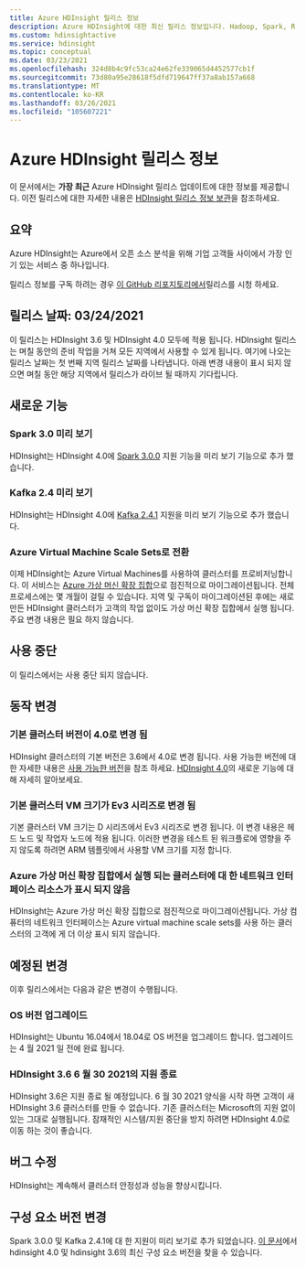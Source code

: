 ```yaml
---
title: Azure HDInsight 릴리스 정보
description: Azure HDInsight에 대한 최신 릴리스 정보입니다. Hadoop, Spark, R Server, Hive 등에 대한 개발 팁 및 세부 정보를 확인하세요.
ms.custom: hdinsightactive
ms.service: hdinsight
ms.topic: conceptual
ms.date: 03/23/2021
ms.openlocfilehash: 324d8b4c9fc53ca24e62fe339065d4452577cb1f
ms.sourcegitcommit: 73d80a95e28618f5dfd719647ff37a8ab157a668
ms.translationtype: MT
ms.contentlocale: ko-KR
ms.lasthandoff: 03/26/2021
ms.locfileid: "105607221"
---
```

# <a name="azure-hdinsight-release-notes"></a>Azure HDInsight 릴리스 정보

이 문서에서는 **가장 최근** Azure HDInsight 릴리스 업데이트에 대한 정보를 제공합니다. 이전 릴리스에 대한 자세한 내용은 [HDInsight 릴리스 정보 보관](hdinsight-release-notes-archive.md)을 참조하세요.

## <a name="summary"></a>요약

Azure HDInsight는 Azure에서 오픈 소스 분석을 위해 기업 고객들 사이에서 가장 인기 있는 서비스 중 하나입니다.

릴리스 정보를 구독 하려는 경우 [이 GitHub 리포지토리에서](https://github.com/hdinsight/release-notes/releases)릴리스를 시청 하세요.

## <a name="release-date-03242021"></a>릴리스 날짜: 03/24/2021

이 릴리스는 HDInsight 3.6 및 HDInsight 4.0 모두에 적용 됩니다. HDInsight 릴리스는 며칠 동안의 준비 작업을 거쳐 모든 지역에서 사용할 수 있게 됩니다. 여기에 나오는 릴리스 날짜는 첫 번째 지역 릴리스 날짜를 나타냅니다. 아래 변경 내용이 표시 되지 않으면 며칠 동안 해당 지역에서 릴리스가 라이브 될 때까지 기다립니다.

## <a name="new-features"></a>새로운 기능
### <a name="spark-30-preview"></a>Spark 3.0 미리 보기
HDInsight는 HDInsight 4.0에 [Spark 3.0.0](https://spark.apache.org/docs/3.0.0/) 지원 기능을 미리 보기 기능으로 추가 했습니다. 

### <a name="kafka-24-preview"></a>Kafka 2.4 미리 보기
HDInsight는 HDInsight 4.0에 [Kafka 2.4.1](http://kafka.apache.org/24/documentation.html) 지원을 미리 보기 기능으로 추가 했습니다.

### <a name="moving-to-azure-virtual-machine-scale-sets"></a>Azure Virtual Machine Scale Sets로 전환
이제 HDInsight는 Azure Virtual Machines를 사용하여 클러스터를 프로비저닝합니다. 이 서비스는 [Azure 가상 머신 확장 집합](../virtual-machine-scale-sets/overview.md)으로 점진적으로 마이그레이션됩니다. 전체 프로세스에는 몇 개월이 걸릴 수 있습니다. 지역 및 구독이 마이그레이션된 후에는 새로 만든 HDInsight 클러스터가 고객의 작업 없이도 가상 머신 확장 집합에서 실행 됩니다. 주요 변경 내용은 필요 하지 않습니다.

## <a name="deprecation"></a>사용 중단
이 릴리스에서는 사용 중단 되지 않습니다.

## <a name="behavior-changes"></a>동작 변경
### <a name="default-cluster-version-is-changed-to-40"></a>기본 클러스터 버전이 4.0로 변경 됨
HDInsight 클러스터의 기본 버전은 3.6에서 4.0로 변경 됩니다. 사용 가능한 버전에 대 한 자세한 내용은 [사용 가능한 버전](./hdinsight-component-versioning.md)을 참조 하세요. [HDInsight 4.0](./hdinsight-version-release.md)의 새로운 기능에 대해 자세히 알아보세요.

### <a name="default-cluster-vm-sizes-are-changed-to-ev3-series"></a>기본 클러스터 VM 크기가 Ev3 시리즈로 변경 됨 
기본 클러스터 VM 크기는 D 시리즈에서 Ev3 시리즈로 변경 됩니다. 이 변경 내용은 헤드 노드 및 작업자 노드에 적용 됩니다. 이러한 변경을 테스트 된 워크플로에 영향을 주지 않도록 하려면 ARM 템플릿에서 사용할 VM 크기를 지정 합니다.

### <a name="network-interface-resource-not-visible-for-clusters-running-on-azure-virtual-machine-scale-sets"></a>Azure 가상 머신 확장 집합에서 실행 되는 클러스터에 대 한 네트워크 인터페이스 리소스가 표시 되지 않음
HDInsight는 Azure 가상 머신 확장 집합으로 점진적으로 마이그레이션됩니다. 가상 컴퓨터의 네트워크 인터페이스는 Azure virtual machine scale sets를 사용 하는 클러스터의 고객에 게 더 이상 표시 되지 않습니다.

## <a name="upcoming-changes"></a>예정된 변경
이후 릴리스에서는 다음과 같은 변경이 수행됩니다.

### <a name="os-version-upgrade"></a>OS 버전 업그레이드
HDInsight는 Ubuntu 16.04에서 18.04로 OS 버전을 업그레이드 합니다. 업그레이드는 4 월 2021 일 전에 완료 됩니다.

### <a name="hdinsight-36-end-of-support-on-june-30-2021"></a>HDInsight 3.6 6 월 30 2021의 지원 종료
HDInsight 3.6은 지원 종료 될 예정입니다. 6 월 30 2021 양식을 시작 하면 고객이 새 HDInsight 3.6 클러스터를 만들 수 없습니다. 기존 클러스터는 Microsoft의 지원 없이 있는 그대로 실행됩니다. 잠재적인 시스템/지원 중단을 방지 하려면 HDInsight 4.0로 이동 하는 것이 좋습니다.

## <a name="bug-fixes"></a>버그 수정
HDInsight는 계속해서 클러스터 안정성과 성능을 향상시킵니다. 

## <a name="component-version-change"></a>구성 요소 버전 변경
Spark 3.0.0 및 Kafka 2.4.1에 대 한 지원이 미리 보기로 추가 되었습니다. [이 문서](./hdinsight-component-versioning.md)에서 hdinsight 4.0 및 hdinsight 3.6의 최신 구성 요소 버전을 찾을 수 있습니다.
